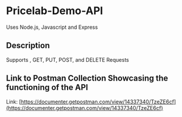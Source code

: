 # Pricelab-Demo-API

Uses Node.js, Javascript and Express

## Description

Supports , GET, PUT, POST, and DELETE Requests

## Link to Postman Collection Showcasing the functioning of the API

Link: [https://documenter.getpostman.com/view/14337340/TzeZE6cf](https://documenter.getpostman.com/view/14337340/TzeZE6cf)
